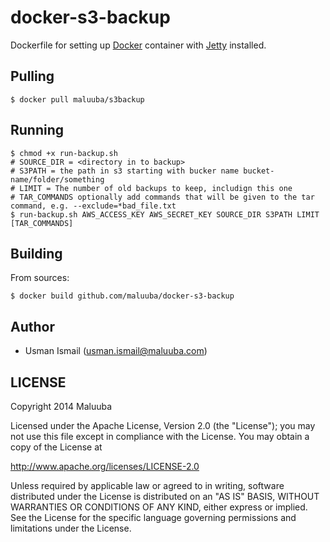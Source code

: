 # docker-s3-backup

Dockerfile for setting up [Docker](https://github.com/dotcloud/docker) container with [Jetty](http://www.eclipse.org/jetty/) installed.

## Pulling

    $ docker pull maluuba/s3backup

## Running

    $ chmod +x run-backup.sh
    # SOURCE_DIR = <directory in to backup>
    # S3PATH = the path in s3 starting with bucker name bucket-name/folder/something
    # LIMIT = The number of old backups to keep, includign this one
    # TAR_COMMANDS optionally add commands that will be given to the tar command, e.g. --exclude=*bad_file.txt
    $ run-backup.sh AWS_ACCESS_KEY AWS_SECRET_KEY SOURCE_DIR S3PATH LIMIT [TAR_COMMANDS]

## Building

From sources:

    $ docker build github.com/maluuba/docker-s3-backup
    
## Author

  * Usman Ismail (<usman.ismail@maluuba.com>)

## LICENSE

Copyright 2014 Maluuba

Licensed under the Apache License, Version 2.0 (the "License");
you may not use this file except in compliance with the License.
You may obtain a copy of the License at

  http://www.apache.org/licenses/LICENSE-2.0

Unless required by applicable law or agreed to in writing, software
distributed under the License is distributed on an "AS IS" BASIS,
WITHOUT WARRANTIES OR CONDITIONS OF ANY KIND, either express or implied.
See the License for the specific language governing permissions and
limitations under the License.    
